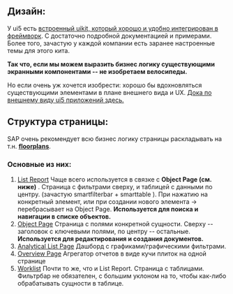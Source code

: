 ## Дизайн:
У ui5 есть [встроенный uikit, который хорошо и удобно интегрирован в фреймворк](https://sapui5.hana.ondemand.com/#/). 
С достаточно подробной документацией и примерами. 
Более того, зачастую у каждой компании есть заранее настроенные темы для этого кита. 

**Так что, если мы можем выразить бизнес логику существующими экранными компонентами -- не изобретаем велосипеды.** 

Но если очень уж хочется изобрести: хорошо бы вдохновляться существующими элементами в плане внешнего вида и UX. [Дока по внешнему виду ui5 приложений здесь.](https://www.sap.com/design-system/fiori-design-web/v1-136/discover/sap-design-system/sap-fiori?external)

## Структура страницы: 

SAP очень рекомендует всю бизнес логику страницы раскладывать на т.н. [**floorplans**](https://sapui5.hana.ondemand.com/sdk/#/topic/797c3239b2a9491fa137e4998fd76aa7). 

### Основные из них:

1. [List Report](https://sapui5.hana.ondemand.com/sdk/#/topic/c0eec49db81a441e878f528c8f3d28de)
   Чаще всего используется в связке с **Object Page (см. ниже)** . Страница с фильтрами сверху, и таблицей с данными по центру. (зачастую smartfilterbar + smarttable ). При нажатию на конкретный элемент, или при создании нового элемента -> перебрасывает на Object Page. **Используется для поиска и навигации в списке объектов.**
2. [Object Page](https://sapui5.hana.ondemand.com/sdk/#/topic/c0eec49db81a441e878f528c8f3d28de)
   Страница с полями конкретной сущности. Сверху -- заголовок с ключевыми полями, по центру -- остальные. **Используется для редактирования и создания документов.** 
3. [Analytical List Page](https://sapui5.hana.ondemand.com/sdk/#/topic/3d33684b08ca4490b26a844b6ce19b83)
   Дашборд с графиками/графическими фильтрами. 
4. [Overview Page](https://sapui5.hana.ondemand.com/sdk/#/topic/c64ef8c6c65d4effbfd512e9c9aa5044)
   Агрегатор отчетов в виде кучи плиток на одной странице
5. [Worklist](https://sapui5.hana.ondemand.com/sdk/#/topic/d1d588f1061b4bac96a1facb80d3f3a2)
   Почти то же, что и List Report. 
   Страница с таблицами. Фильтрбар не обязателен, с большим уклоном на то, чтобы как-либо обрабатывать сущности в таблице.